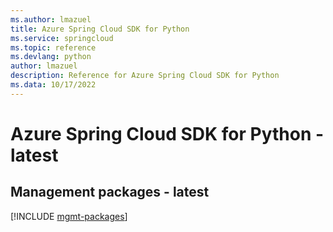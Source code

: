 ```yaml
---
ms.author: lmazuel
title: Azure Spring Cloud SDK for Python
ms.service: springcloud
ms.topic: reference
ms.devlang: python
author: lmazuel
description: Reference for Azure Spring Cloud SDK for Python
ms.data: 10/17/2022
---
```

# Azure Spring Cloud SDK for Python - latest

## Management packages - latest
[!INCLUDE [mgmt-packages](spring-cloud-mgmt-index.md)]